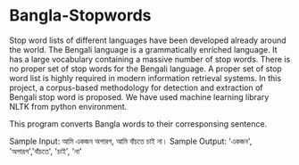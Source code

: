 # Bangla-Stopwords

Stop word lists of different languages have been developed already around the world. The Bengali language is a grammatically enriched language. It has a large vocabulary containing a massive number of stop words. There is no proper set of stop words for the Bengali language. A proper set of stop word list is highly required in modern information retrieval systems. In this project, a corpus-based methodology for detection and extraction of Bengali stop word is proposed. We have used machine learning library NLTK from python environment. 

This program converts Bangla words to their corresponsing sentence.

Sample Input: আমি একজন অপারগ, আমি বাঁচতে চাই না।
Sample Output: 'একজন', 'অপারগ','বাঁচতে', 'চাই', 'না'
